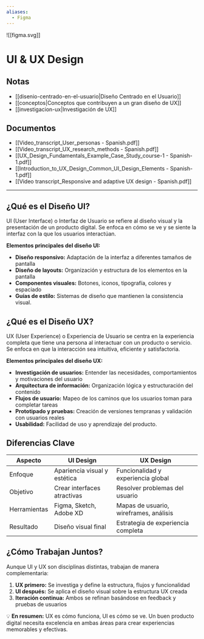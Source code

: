```yaml
---
aliases:
  - Figma
---
```

![[figma.svg]]
# UI & UX Design

## Notas

- [[disenio-centrado-en-el-usuario|Diseño Centrado en el Usuario]]
- [[conceptos|Conceptos que contribuyen a un gran diseño de UX]]
- [[investigacion-ux|Investigación de UX]]
## Documentos

- [[Video_transcript_User_personas - Spanish.pdf]]
- [[Video_transcript_UX_research_methods - Spanish.pdf]]
- [[UX_Design_Fundamentals_Example_Case_Study_course-1 - Spanish-1.pdf]]
- [[Introduction_to_UX_Design_Common_UI_Design_Elements - Spanish-1.pdf]]
- [[Video transcript_Responsive and adaptive UX design - Spanish.pdf]]

---
## ¿Qué es el Diseño UI?

UI (User Interface) o Interfaz de Usuario se refiere al diseño visual y la presentación de un producto digital. Se enfoca en cómo se ve y se siente la interfaz con la que los usuarios interactúan.

**Elementos principales del diseño UI:**

- **Diseño responsivo:** Adaptación de la interfaz a diferentes tamaños de pantalla
- **Diseño de layouts:** Organización y estructura de los elementos en la pantalla
- **Componentes visuales:** Botones, iconos, tipografía, colores y espaciado
- **Guías de estilo:** Sistemas de diseño que mantienen la consistencia visual.
## ¿Qué es el Diseño UX?

UX (User Experience) o Experiencia de Usuario se centra en la experiencia completa que tiene una persona al interactuar con un producto o servicio. Se enfoca en que la interacción sea intuitiva, eficiente y satisfactoria.

**Elementos principales del diseño UX:**

- **Investigación de usuarios:** Entender las necesidades, comportamientos y motivaciones del usuario
- **Arquitectura de información:** Organización lógica y estructuración del contenido
- **Flujos de usuario:** Mapeo de los caminos que los usuarios toman para completar tareas
- **Prototipado y pruebas:** Creación de versiones tempranas y validación con usuarios reales
- **Usabilidad:** Facilidad de uso y aprendizaje del producto.

## Diferencias Clave

|**Aspecto**|**UI Design**|**UX Design**|
|---|---|---|
|Enfoque|Apariencia visual y estética|Funcionalidad y experiencia global|
|Objetivo|Crear interfaces atractivas|Resolver problemas del usuario|
|Herramientas|Figma, Sketch, Adobe XD|Mapas de usuario, wireframes, análisis|
|Resultado|Diseño visual final|Estrategia de experiencia completa|

## ¿Cómo Trabajan Juntos?

Aunque UI y UX son disciplinas distintas, trabajan de manera complementaria:

1. **UX primero:** Se investiga y define la estructura, flujos y funcionalidad
2. **UI después:** Se aplica el diseño visual sobre la estructura UX creada
3. **Iteración continua:** Ambos se refinan basándose en feedback y pruebas de usuarios

💡 **En resumen:** UX es cómo funciona, UI es cómo se ve. Un buen producto digital necesita excelencia en ambas áreas para crear experiencias memorables y efectivas.
